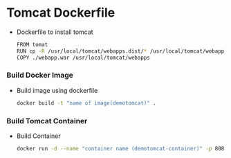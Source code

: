 # Tomcat Dockerfile
- Dockerfile to install tomcat
  ```sh
  FROM tomat
  RUN cp -R /usr/local/tomcat/webapps.dist/* /usr/local/tomcat/webapps
  COPY ./webapp.war /usr/local/tomcat/webapps
  ```
### Build Docker Image
- Build image using dockerfile
  ```sh
  docker build -t "name of image(demotomcat)" .

### Build Tomcat Container
- Build Container
  ```sh
  docker run -d --name "container name (demotomcat-container)" -p 8085:8080 demotomcat
  ```
  

